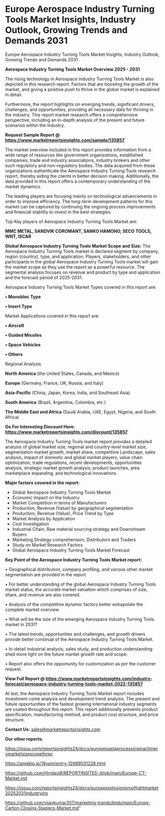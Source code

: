 # Europe Aerospace Industry Turning Tools Market Insights, Industry Outlook, Growing Trends and Demands 2031
Europe Aerospace Industry Turning Tools Market Insights, Industry Outlook, Growing Trends and Demands 2031

<Strong> Aerospace Industry Turning Tools Market Overview 2025 - 2031</strong>

The rising technology in Aerospace Industry Turning Tools Market is also depicted in this research report. Factors that are boosting the growth of the market, and giving a positive push to thrive in the global market is explained in detail.

Furthermore, the report highlights on emerging trends, significant drivers, challenges, and opportunities, providing all necessary data for thriving in the industry. This report market research offers a comprehensive perspective, including an in-depth analysis of the present and future scenarios within the industry.

<strong>Request Sample Report @ <a href=https://www.marketreportsinsights.com/sample/135857>https://www.marketreportsinsights.com/sample/135857</a></strong>

The market overview included in this report provides information from a wide range of resources like government organizations, established companies, trade and industry associations, industry brokers and other such regulatory and non-regulatory bodies. The data acquired from these organizations authenticate the Aerospace Industry Turning Tools research report, thereby aiding the clients in better decision making. Additionally, the data provided in this report offers a contemporary understanding of the market dynamics.

The leading players are focusing mainly on technological advancements in order to improve efficiency. The long-term development patterns for this market can be captured by continuing the ongoing process improvements and financial stability to invest in the best strategies.

Top Key players of Aerospace Industry Turning Tools Market are:

<strong>MMC METAL, SANDVIK COROMANT, SANKO HAMONO, SECO TOOLS, WNT, ISCAR</strong>

<strong><b>Global Aerospace Industry Turning Tools Market Scope and Size:</b></strong>
The Aerospace Industry Turning Tools market is declared segment by company, region (country), type, and application. Players, stakeholders, and other participants in the global Aerospace Industry Turning Tools market will gain the market scope as they use the report as a powerful resource. The segmental analysis focuses on revenue and product by type and application and the forecast period of 2025-2031.

Aerospace Industry Turning Tools Market Types covered in this report are:

<strong>• Monobloc Type

• Insert Type</strong>

Market Applications covered in this report are:

<strong>• Aircraft

• Guided Missiles

• Space Vehicles

• Others</strong> 

Regional Analysis

<strong>North America</strong> (the United States, Canada, and Mexico)

<strong>Europe</strong> (Germany, France, UK, Russia, and Italy)

<strong>Asia-Pacific</strong> (China, Japan, Korea, India, and Southeast Asia)

<strong>South America</strong> (Brazil, Argentina, Colombia, etc.)

<strong>The Middle East and Africa</strong> (Saudi Arabia, UAE, Egypt, Nigeria, and South Africa)

<strong>Go For Interesting Discount Here: <a href=https://www.marketreportsinsights.com/discount/135857>https://www.marketreportsinsights.com/discount/135857</a></strong>

The Aerospace Industry Turning Tools market report provides a detailed analysis of global market size, regional and country-level market size, segmentation market growth, market share, competitive Landscape, sales analysis, impact of domestic and global market players, value chain optimization, trade regulations, recent developments, opportunities analysis, strategic market growth analysis, product launches, area marketplace expanding, and technological innovations.

<strong><b>Major factors covered in the report:</b></strong>
<ul>
  <li>Global Aerospace Industry Turning Tools Market </li>
  <li>Economic Impact on the Industry</li>
  <li>Market Competition in terms of Manufacturers</li>
  <li>Production, Revenue (Value) by geographical segmentation</li>
  <li>Production, Revenue (Value), Price Trend by Type</li>
  <li>Market Analysis by Application</li>
  <li>Cost Investigation</li>
  <li>Industrial Chain, Raw material sourcing strategy and Downstream Buyers</li>
  <li>Marketing Strategy comprehension, Distributors and Traders</li>
  <li>Study on Market Research Factors</li>
  <li>Global Aerospace Industry Turning Tools Market Forecast</li>
</ul>

<strong><b>Key Point of the Aerospace Industry Turning Tools Market report:</b></strong>

• Geographical distribution, company profiling, and various other market segmentation are provided in the report.

• For better understanding of the global Aerospace Industry Turning Tools market status, the accurate market valuation which comprises of size, share, and revenue are also covered.

• Analysis of the competitive dynamic factors better extrapolate the complete market overview

• What will be the size of the emerging Aerospace Industry Turning Tools market in 2031?

• The latest trends, opportunities and challenges, and growth drivers provide better construal of the Aerospace Industry Turning Tools Market.

• In-detail industrial analysis, sales study, and production understanding shed more light on the future market growth rate and scope.

• Report also offers the opportunity for customization as per the customer request.

<strong><b>View Full Report @ <a href=https://www.marketreportsinsights.com/industry-forecast/aerospace-industry-turning-tools-market-2022-135857>https://www.marketreportsinsights.com/industry-forecast/aerospace-industry-turning-tools-market-2022-135857</a></b></strong>


At last, the Aerospace Industry Turning Tools Market report includes investment come analysis and development trend analysis. The present and future opportunities of the fastest growing international industry segments are coated throughout this report. This report additionally presents product specification, manufacturing method, and product cost structure, and price structure.

<strong>Contact Us:</strong>
sales@marketreportsinsights.com

<strong>Our other reports:</strong>

<a href=https://issuu.com/reportsinsights24/docs/europepastaprocessingmachinerymarketsizescopeforec>https://issuu.com/reportsinsights24/docs/europepastaprocessingmachinerymarketsizescopeforec</a>

<a href=https://ameblo.jp/18yam/entry-12889031228.html>https://ameblo.jp/18yam/entry-12889031228.html</a>

<a href=https://github.com/Hindavi8/REPORTINSITES-/blob/main/Europe-CT-Market.md>https://github.com/Hindavi8/REPORTINSITES-/blob/main/Europe-CT-Market.md</a>

<a href=https://issuu.com/reportsinsights24/docs/europeexplosionprooflightmarket20252031industryins>https://issuu.com/reportsinsights24/docs/europeexplosionprooflightmarket20252031industryins</a>

<a href=https://github.com/vijaykumar207/marketing-trands/blob/main/Europe-Carton-Closing-Staplers-Market.md>https://github.com/vijaykumar207/marketing-trands/blob/main/Europe-Carton-Closing-Staplers-Market.md</a>"
